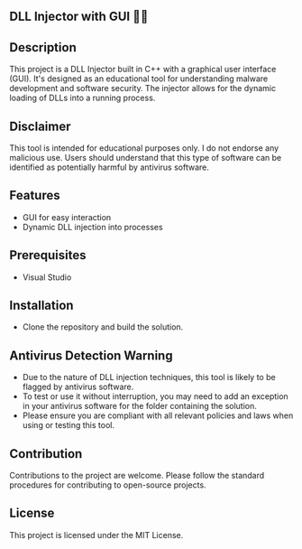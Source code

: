 ## DLL Injector with GUI 💉📃

## Description
This project is a DLL Injector built in C++ with a graphical user interface (GUI). It's designed as an educational tool for understanding malware development and software security. The injector allows for the dynamic loading of DLLs into a running process.

## Disclaimer
This tool is intended for educational purposes only. I do not endorse any malicious use. Users should understand that this type of software can be identified as potentially harmful by antivirus software.

## Features
- GUI for easy interaction
- Dynamic DLL injection into processes

## Prerequisites
- Visual Studio

## Installation
- Clone the repository and build the solution.

## Antivirus Detection Warning
- Due to the nature of DLL injection techniques, this tool is likely to be flagged by antivirus software.
- To test or use it without interruption, you may need to add an exception in your antivirus software for the folder containing the solution.
- Please ensure you are compliant with all relevant policies and laws when using or testing this tool.

## Contribution
Contributions to the project are welcome. Please follow the standard procedures for contributing to open-source projects.

## License
This project is licensed under the MIT License.
